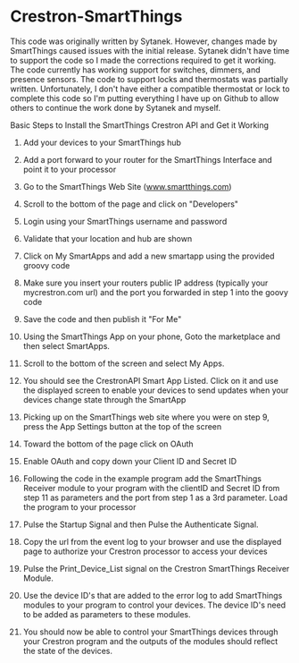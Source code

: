 # Crestron-SmartThings
This code was originally written by Sytanek.  However, changes made by SmartThings caused issues with the initial release.
Sytanek didn't have time to support the code so I made the corrections required to get it working.  The code currently has
working support for switches, dimmers, and presence sensors.  The code to support locks and thermostats was partially written.  Unfortunately, I don't have either a compatible thermostat or lock to complete this code so I'm putting everything I have up on Github to allow others to continue the work done by Sytanek and myself.  

Basic Steps to Install the SmartThings Crestron API and Get it Working

1)	Add your devices to your SmartThings hub

2)	Add a port forward to your router for the SmartThings Interface and point it to your processor

3)	Go to the SmartThings Web Site (www.smartthings.com)

4)	Scroll to the bottom of the page and click on "Developers"

5)	Login using your SmartThings username and password

6)	Validate that your location and hub are shown

7)	Click on My SmartApps and add a new smartapp using the provided groovy code

8)	Make sure you insert your routers public IP address (typically your mycrestron.com url) and the port you forwarded in step 1 into the goovy code

9)	Save the code and then publish it "For Me"

10)	Using the SmartThings App on your phone, Goto the marketplace and then select SmartApps.  

11)	Scroll to the bottom of the screen and select My Apps.

12)	You should see the CrestronAPI Smart App Listed.  Click on it and use the displayed screen to enable your devices to send updates when your devices change state through the SmartApp

13)	Picking up on the SmartThings web site where you were on step 9, press the App Settings button at the top of the screen

14)	Toward the bottom of the page click on OAuth

15)	Enable OAuth and copy down your Client ID and Secret ID

16)	Following the code in the example program add the SmartThings Receiver module to your program with the clientID and Secret ID from step 11 as parameters and the port from step 1 as a 3rd parameter.  Load the program to your processor

17)	Pulse the Startup Signal and then Pulse the Authenticate Signal.  

18)	Copy the url from the event log to your browser and use the displayed page to authorize your Crestron processor to access your devices

19)	Pulse the Print_Device_List signal on the Crestron SmartThings Receiver Module.  

20)	Use the device ID's that are added to the error log to add SmartThings modules to your program to control your devices.  The device ID's need to be added as parameters to these modules.

21)	You should now be able to control your SmartThings devices through your Crestron program and the outputs of the modules should reflect the state of the devices.  
